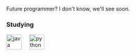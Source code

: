 Future programmer? I don't know, we'll see soon.
<picture>
  <source
    srcset="[https://github-readme-stats.vercel.app/api?username=anuraghazra&show_icons=true&theme=dark](https://github-readme-stats.vercel.app/api?username=swerrio&theme=prussian&show_icons=true&hide_border=true&count_private=true)"
  /></picture>

<h3 align="left">Studying</h3>
<div align="left">
  <img src="https://cdn.jsdelivr.net/npm/simple-icons@3.0.1/icons/java.svg" height="40" alt="java logo"  />
  <img width="12" />
  <img src="https://cdn.jsdelivr.net/npm/simple-icons@3.0.1/icons/python.svg" height="40" alt="python logo"  />
  <img width="12" />
</div>
